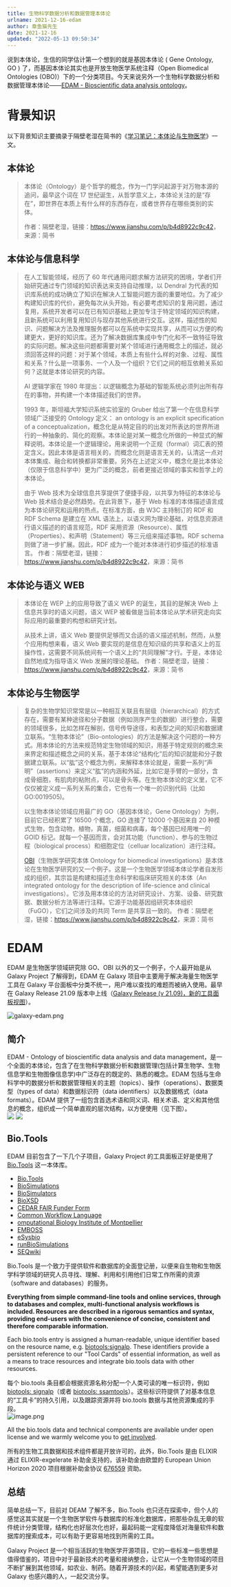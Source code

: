 ```yaml
---
title: 生物科学数据分析和数据管理本体论
urlname: 2021-12-16-edam
author: 章鱼猫先生
date: 2021-12-16
updated: "2022-05-13 09:50:34"
---
```


说到本体论，生信的同学估计第一个想到的就是基因本体论 ( Gene Ontology, GO ) 了，而基因本体论其实也是开放生物医学系统注释（Open Biomedical Ontologies (OBO)）下的一个分类项目。今天来说另外一个生物科学数据分析和数据管理本体论——[EDAM - Bioscientific data analysis ontology](https://bioportal.bioontology.org/ontologies/EDAM)。

# 背景知识

以下背景知识主要摘录于隔壁老湿在简书的《[学习笔记：本体论与生物医学](https://www.jianshu.com/p/b4d8922c9c42)》一文。

## 本体论

> 本体论（Ontology）是个哲学的概念，作为一门学问起源于对万物本源的追问，最早这个词在 17 世纪诞生，从哲学意义上，本体论关注的是“存在”，即世界在本质上有什么样的东西存在，或者世界存在哪些类别的实体。
> 
> 作者：隔壁老湿，链接：<https://www.jianshu.com/p/b4d8922c9c42>，来源：简书

## 本体论与信息科学

> 在人工智能领域，经历了 60 年代通用问题求解方法研究的困境，学者们开始研究通过专门领域的知识表达来支持自动推理，以 Dendral 为代表的知识库系统的成功确立了知识在解决人工智能问题方面的重要地位。为了减少构建知识库的代价，避免每次从头开始，有必要考虑知识的复用问题，通过复用，系统开发者可以在已有知识基础上更加专注于特定领域的知识构建，且新系统可以利用复用知识与现存其他系统进行交互。这样，描述性的知识、问题解决方法及推理服务都可以在系统中实现共享，从而可以方便的构建更大，更好的知识库。还为了解决数据库集成中专门化和不一致特征导致的实际问题。解决这些问题都需要对某个领域进行通用概念上的描述，就必须回答这样的问题：对于某个领域，本质上有些什么样的对象、过程、属性和关系？什么是一项事务、一个人及一个组织？它们之间的相互依赖关系如何？这就是本体论研究的内容。
>
> AI 逻辑学家在 1980 年提出：以逻辑概念为基础的智能系统必须列出所有存在的事物，并构建一个本体描述我们的世界。
>
> 1993 年，斯坦福大学知识系统实验室的 Gruber 给出了第一个在信息科学领域广泛接受的 Ontology 定义： an ontology is an explicit specification of a conceptualization，概念化是从特定目的的出发对所表达的世界所进行的一种抽象的、简化的观察。本体论是对某一概念化所做的一种显式的解释说明。本体论是一个逻辑理论，用来说明一个正规（formal）词汇表的预定含义。因此本体是语言相关的，而概念化则是语言无关的，认清这一点对本体集成、融合和转换都非常重要。另外在上述定义中，概念化是比本体论（仅限于信息科学中）更为广泛的概念，前者更接近领域的事实和哲学上的本体论。
>
> 由于 Web 技术为全球信息共享提供了便捷手段，以共享为特征的本体论与 Web 技术结合是必然趋势。在此背景下，基于 Web 标准的本体描述语言成为本体论研究和运用的热点。在标准方面，由 W3C 主持制订的 RDF 和 RDF Schema 是建立在 XML 语法上，以语义网为理论基础，对信息资源进行语义描述的的语言规范，RDF 采用资源（Resource）、属性（Properties）、和声明（Statement）等三元组来描述事物。RDF schema 则做了进一步扩展。因此，RDF 成为一个能对本体进行初步描述的标准语言。
> 作者：隔壁老湿，链接：<https://www.jianshu.com/p/b4d8922c9c42>，来源：简书

## 本体论与语义 WEB

> 本体论在 WEP 上的应用导致了语义 WEP 的诞生，其目的是解决 Web 上信息共享时的语义问题，语义 WEP 被看做是当前本体论从学术研究走向实际应用的最重要的构想和研究计划。
>
> 从技术上讲，语义 Web 要提供足够而又合适的语义描述机制，然而，从整个应用构想来看，语义 Web 要实现的是信息在知识级的共享和语义上的互操作性，这需要不同系统间有一个语义上的“共同理解”才行。于是，本体论自然地成为指导语义 Web 发展的理论基础。
> 作者：隔壁老湿，链接：<https://www.jianshu.com/p/b4d8922c9c42>，来源：简书

## 本体论与生物医学

> 复杂的生物学知识常常是以一种相互关联且有层级（hierarchical）的方式存在，需要有某种途径和分子数据（例如测序产生的数据）进行整合，需要的领域很多，比如怎样在解剖，信号传导途径，和表型之间的知识和数据建立联系。“生物本体论”（Bio-ontologies）的方法是解决这个问题的一种方式。用本体论的方法来规范特定生物领域的知识，用基于特定规则的概念来来界定和描述概念之间的关系，基于本体论“结构化”后的知识就能和分子数据建立联系。以“肱”这个概念为例，来解释本体论就是，需要一系列“声明”（assertions）来定义“肱”的内涵和外延，比如它是手臂的一部分，含成骨细胞，有肌肉的粘附点，可以是骨头等。在生物本体论的定义里，它不仅仅被定义成一系列关系的集合，它也有一个唯一的识别代码（比如 GO:0019505)。
>
> 以生物本体论领域应用最广的 GO（基因本体论，Gene Ontology）为例，目前它已经积累了 16500 个概念，GO 连接了 12000 个基因来自 20 种模式生物，包含动物，植物，真菌，细菌和病毒，每个基因已经用唯一的 GOID 标记。就每一个基因而言，会对其功能（function）、参与的生物过程（biological process）和细胞定位（celluar localization）进行注释。
>
> [OBI](http://obi-ontology.org/)（生物医学研究本体 Ontology for biomedical investigations）是本体论在生物医学研究的又一个例子。这是一个生物医学领域本体论学者自发形成的组织，其宗旨是构建和描述生命科学和临床研究相关的本体（An integrated ontology for the description of life-science and clinical investigations）。它涉及用本体论的方法对研究设计、方案、设备、研究数据、数据分析方法等进行注释。它源于功能基因组研究本体组织（FuGO），它们之间涉及的共同 Term 是共享且一致的。
> 作者：隔壁老湿，链接：<https://www.jianshu.com/p/b4d8922c9c42>，来源：简书

# EDAM

EDAM 是生物医学领域研究除 GO、OBI 以外的又一个例子，个人最开始是从 Galaxy Project 了解得到，EDAM 在 Galaxy 项目中主要用于解决海量生物医学工具在 Galaxy 平台面板中分类不统一，用户难以查找的难题而被纳入使用。最早在 Galaxy Release 21.09 版本中上线（[Galaxy Release (v 21.09)，新的工具面板视图](https://www.yuque.com/shenweiyan/biox/release-21.09?view=doc_embed)）。    

![galaxy-edam.png](https://shub-1251708715.cos.ap-guangzhou.myqcloud.com/elog-cookbook-img/Fv6PvOlE9Mfam6G836k_f-0v-yfc.png)

## 简介

EDAM - Ontology of bioscientific data analysis and data management，是一个全面的本体论，包含了在生物科学数据分析和数据管理(包括计算生物学、生物信息学和生物图像信息学)中广泛存在的既定的、熟悉的概念。EDAM 包括与生命科学中的数据分析和数据管理相关的主题（topics）、操作（operations）、数据类型（types of data）和数据标识符（data identifiers）以及数据格式（data formats）。EDAM 提供了一组包含首选术语和同义词、相关术语、定义和其他信息的概念，组织成一个简单直观的层次结构，以方便使用（见下图）。    
![](https://shub-1251708715.cos.ap-guangzhou.myqcloud.com/elog-cookbook-img/FocvwtruP49TGXYE3hvJOQ8AzVt5.png)
![](https://shub-1251708715.cos.ap-guangzhou.myqcloud.com/elog-cookbook-img/FnD1uGI1VLNhgjvfSlq0hPukz02k.png)

## Bio.Tools

EDAM 目前包含了一下几个子项目，Galaxy Project 的工具面板正好是使用了 [Bio.Tools](https://bioportal.bioontology.org/projects/Bio.Tools) 这一本体库。

- [Bio.Tools](https://bioportal.bioontology.org/projects/Bio.Tools)
- [BioSimulations](https://bioportal.bioontology.org/projects/BioSimulations)
- [BioSimulators](https://bioportal.bioontology.org/projects/BioSimulators)
- [BioXSD](https://bioportal.bioontology.org/projects/BioXSD)
- [CEDAR FAIR Funder Form](https://bioportal.bioontology.org/projects/CEDAR-FFF)
- [Common Workflow Language](https://bioportal.bioontology.org/projects/CWL)
- [omputational Biology Institute of Montpellier](https://bioportal.bioontology.org/projects/IBC)
- [EMBOSS](https://bioportal.bioontology.org/projects/EMBOSS)
- [eSysbio](https://bioportal.bioontology.org/projects/eSysbio)
- [runBioSimulations](https://bioportal.bioontology.org/projects/runBioSimulations)
- [SEQwiki](https://bioportal.bioontology.org/projects/SEQwiki)

Bio.Tools 是一个致力于提供软件和数据库的全面登记册，以便来自生物和生物医学科学领域的研究人员寻找、理解、利用和引用他们日常工作所需的资源（software and databases）的服务。

**Everything from simple command-line tools and online services, through to databases and complex, multi-functional analysis workflows is included. Resources are described in a rigorous semantics and syntax, providing end-users with the convenience of concise, consistent and therefore comparable information.**

Each bio.tools entry is assigned a human-readable, unique identifier based on the resource name, e.g. [biotools:signalp](https://bio.tools/signalp). These identifiers provide a persistent reference to our "Tool Cards" of essential information, as well as a means to trace resources and integrate bio.tools data with other resources.

每个 bio.tools 条目都会根据资源名称分配一个人类可读的唯一标识符，例如 [biotools: signalp](https://bio.tools/signalp)（或者 [biotools: ssamtools](https://bio.tools/samtools)）。这些标识符提供了对基本信息的“工具卡”的持久引用，以及跟踪资源并将 bio.tools 数据与其他资源集成的手段。    
![image.png](https://shub-1251708715.cos.ap-guangzhou.myqcloud.com/elog-cookbook-img/FiL0wmF9y1fCbNfxg1rT5Db25LZz.png)

All the bio.tools data and technical components are available under open license and we warmly welcome you to [get involved](https://biotools.readthedocs.io/en/latest/what_is_biotools.html#getting-involved-a-quick-start-guide).

所有的生物工具数据和技术组件都是开放许可的，此外，Bio.Tools 是由 ELIXIR 通过 ELIXIR-exgelerate 补助金支持的，该补助金由欧盟的 European Union Horizon 2020 项目根据补助金协议 [676559](https://cordis.europa.eu/project/rcn/198519_en.html) 资助。

## 总结

简单总结一下，目前对 DEAM 了解不多，Bio.Tools 也只还在探索中，但个人的感觉这其实就是一个生物医学软件与数据库的标准化数据库，把那些杂乱无章的软件统计分类管理，结构化也好层次化也好，最起码能一定程度降低对海量软件和数据库的搜索成本，可以有助于更容易地找到所需的工具。

Galaxy Project 是一个相当活跃的生物医学开源项目，它的一些标准一些思想是值得借鉴的，项目中对于最新技术的考量和接纳整合，让它从一个生物领域的项目不断扩展到其他领域，如农业、制药。随着开源技术的兴起，希望能遇到更多对 Galaxy 也感兴趣的人，一起交流分享。
